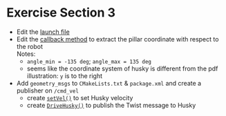 # Exercise Section 3

- Edit the [launch file](husky_highlevel_controller/launch/husky_controller.launch)
- Edit the [callback method](husky_highlevel_controller/src/HuskyHighlevelController.cpp#58) to extract the pillar coordinate with respect to the robot  
  Notes:
  - `angle_min = -135 deg`; `angle_max = 135 deg`
  - seems like the coordinate system of husky is different from the pdf illustration: `y` is to the right
- Add `geometry_msgs` to `CMakeLists.txt` & `package.xml` and create a publisher on `/cmd_vel`
  - create [`setVel()`](husky_highlevel_controller/src/HuskyHighlevelController.cpp#31) to set Husky velocity
  - create [`DriveHusky()`](husky_highlevel_controller/src/HuskyHighlevelController.cpp#50) to publish the Twist message to Husky
